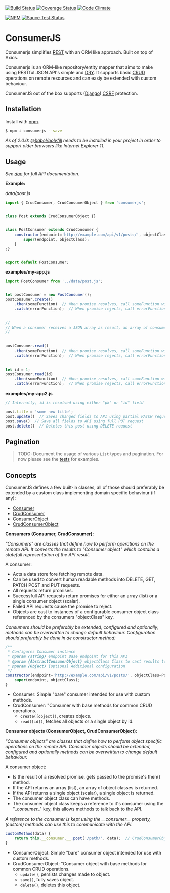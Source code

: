 [![Build Status](https://travis-ci.org/maykinmedia/consumerjs.svg?branch=master)](https://travis-ci.org/maykinmedia/consumerjs)
[![Coverage Status](https://coveralls.io/repos/github/maykinmedia/consumerjs/badge.svg?branch=master)](https://coveralls.io/github/maykinmedia/consumerjs?branch=master)
[![Code Climate](https://codeclimate.com/github/maykinmedia/consumerjs/badges/gpa.svg)](https://codeclimate.com/github/maykinmedia/consumerjs)

[![NPM](https://nodei.co/npm/consumerjs.png?downloads=true&downloadRank=true&stars=true)](https://nodei.co/npm/consumerjs/)
[![Sauce Test Status](https://saucelabs.com/browser-matrix/consumerjs.svg)](https://saucelabs.com/u/consumerjs)

# ConsumerJS
Consumerjs simplifies [REST](https://en.wikipedia.org/wiki/Representational_state_transfer) with an ORM like approach.
Built on top of Axios.

Consumerjs is an ORM-like repository/entity mapper that aims to make using RESTful JSON API's simple and 
[DRY](https://en.wikipedia.org/wiki/Don%27t_repeat_yourself). It supports basic
[CRUD](https://en.wikipedia.org/wiki/Create,_read,_update_and_delete) operations on remote resources and can easiy be
extended with custom behaviour. 

ConsumerJS out of the box supports ([Django](https://www.djangoproject.com))
[CSRF](https://en.wikipedia.org/wiki/Cross-site_request_forgery) protection.

## Installation

Install with [npm](https://www.npmjs.com/).

```sh
$ npm i consumerjs --save
```

*As of 2.0.0: [@babel/polyfill](https://babeljs.io/docs/en/babel-polyfill) needs to be installed in your project  in
order to support older browsers like Internet Explorer 11.*

## Usage

*See [doc](doc/) for full API documentation.*

**Example:**

*data/post.js*
```js
import { CrudConsumer, CrudConsumerObject } from 'consumerjs';


class Post extends CrudConsumerObject {}


class PostConsumer extends CrudConsumer {
    constructor(endpoint='http://example.com/api/v1/posts/', objectClass=Post) {
        super(endpoint, objectClass);
    }
;}


export default PostConsumer;
```


**examples/my-app.js**
```js
import PostConsumer from '../data/post.js';


let postConsumer = new PostConsumer();
postConsumer.create()
    .then(someFunction)  // When promise resolves, call someFunction with new Post object
    .catch(errorFunction);  // When promise rejects, call errorFunction

    
//
// When a consumer receives a JSON array as result, an array of consumer objects is returned.
//

    
postConsumer.read()
    .then(someFunction)  // When promise resolves, call someFunction with all resolved Post objects
    .catch(errorFunction);  // When promise rejects, call errorFunction
    
    
let id = 1;
postConsumer.read(id)
    .then(someFunction)  // When promise resolves, call someFunction with resolved Post (with id 1)
    .catch(errorFunction);  // When promise rejects, call errorFunction
```


**examples/my-app2.js**
```js
// Internally, id is resolved using either "pk" or "id" field

post.title = 'some new title';
post.update()  // Saves changed fields to API using partial PATCH request
post.save()  // Save all fields to API using full PUT request
post.delete()  // Deletes this post using DELETE request
```

## Pagination

 > TODO: Document the usage of various `List` types and pagination. For now please see the [tests](test/) for examples.


## Concepts


ConsumerJS defines a few built-in classes, all of those should preferably be extended by a custom class implementing 
domain specific behaviour (if any):

- [Consumer](doc/consumer.md)
- [CrudConsumer](doc/crud-consumer.md)
- [ConsumerObject](doc/consumer-object.md)
- [CrudConsumerObject](doc/crud-consumer-object.md)

**Consumers (Consumer, CrudConsumer):**

*"Consumers" are classes that define how to perform operations on the remote API. It converts the results to* *"Consumer object" which contains a statefull representation of the API result.*

A consumer:
- Acts a data store fore fetching remote data.
- Can be used to convert human readable methods into DELETE, GET, PATCH POST and PUT requests.
- All requests return promises.
- Successfull API requests return promises for either an array (list) or a single consumer object (scalar).
- Failed API requests cause the promise to reject.
- Objects are cast to instances of a configurable consumer object class referenced by the consumers "objectClass" key.

*Consumers should be preferably be extended, configured and optionally, methods can be overwritten to change default
behaviour. Configuration should preferably be done in de constructor method:*


```js
/**
 * Configures Consumer instance
 * @param {string} endpoint Base endpoint for this API
 * @param {AbstractConsumerObject} objectClass Class to cast results to
 * @param {Object} [options] Additional configuration
 */
constructor(endpoint='http://example.com/api/v1/posts/', objectClass=Post, options=null) {
    super(endpoint, objectClass);
}
```

- Consumer: Simple "bare" consumer intended for use with custom methods.
- CrudConsumer: "Consumer with base methods for common CRUD operations.
    - `create([object])`, creates objecs.
    - `read([id])`, fetches all objects or a single object by id.

**Consumer objects (ConsumerObject, CrudConsumerObject):**

*"Consumer objects" are classes that define how to perform object specific operations on the remote API.*
*Consumer objects should be extended, configured and optionally methods can be overwritten to change default behaviour.*

A consumer object:
- Is the result of a resolved promise, gets passed to the promise's then() method.
- If the API returns an array (list), an array of object classes is returned.
- If the API returns a single object (scalar), a single object is returned.
- The consumer object class can have methods.
- The consumer object class keeps a reference to it's consumer using the "\__consumer__" key, this allows methods to talk back to the API.


*A reference to the consumer is kept using the \_\_consumer\_\_ property, (custom) methods can use this to communicate with the API.*

```js
customMethod(data) {
    return this.__consumer.__.post('/path/', data);  // CrudConsumerObject instances can use this.getPath() as path.
}
```

- ConsumerObject: Simple "bare" consumer object intended for use with custom methods.
- CrudConsumerObject: "Consumer object with base methods for common CRUD operations.
    - `update()`, persists changes made to object.
    - `save()`, fully saves object.
    - `delete()`, deletes this object.
